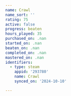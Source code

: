 ```yaml
---
name: Crawl
name_sort: ''
rating: 75
active: false
progress: beaten
hours_played: 35
purchased_on: .nan
started_on: .nan
beaten_on: .nan
completed_on: .nan
mastered_on: .nan
identifiers:
  - type: steam
    appid: '293780'
    name: Crawl
    synced_on: '2024-10-10'

---
```

